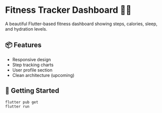 # Fitness Tracker Dashboard 🏃‍♀️

A beautiful Flutter-based fitness dashboard showing steps, calories, sleep, and hydration levels.

## 📦 Features

- Responsive design
- Step tracking charts
- User profile section
- Clean architecture (upcoming)

## 🚀 Getting Started

```bash
flutter pub get
flutter run
